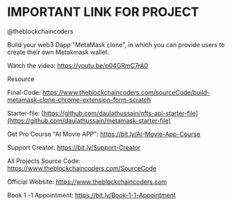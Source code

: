 # IMPORTANT LINK FOR PROJECT

@theblockchaincoders

Build your web3 Dapp "MetaMask clone", in which you can provide users to create their own Metakmask wallet.

Watch the video: https://youtu.be/p04GRmC7rA0

Resource

Final-Code: https://www.theblockchaincoders.com/sourceCode/build-metamask-clone-chrome-extension-form-scratch

Starter-file: [https://github.com/daulathussain/nfts-api-starter-file](https://github.com/daulathussain/metamask-starter-file)

Get Pro Course "AI Movie APP": https://bit.ly/AI-Movie-App-Course

Support Creator: https://bit.ly/Support-Creator

All Projects Source Code: https://www.theblockchaincoders.com/SourceCode

Official Website: https://www.theblockchaincoders.com

Book 1 -1 Appointment: https://bit.ly/Book-1-1-Appointment
